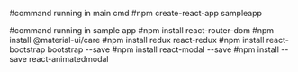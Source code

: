 #command running in main cmd
#npm create-react-app sampleapp

#command running in sample app
#npm install react-router-dom
#npm install @material-ui/care
#npm install redux react-redux
#npm install react-bootstrap bootstrap --save
#npm install react-modal --save
#npm install --save react-animatedmodal
